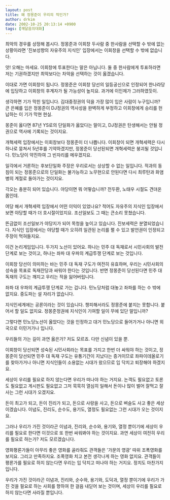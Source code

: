 ```yaml
---
layout: post
title: 왜 정몽준이 우리의 적인가?
author: drkim
date: 2002-10-25 20:13:14 +0900
tags: [깨달음의대화]
---
```

최악의 경우를 상정해 봅시다. 정몽준과 이회창 두사람 중 한사람을 선택할 수 밖에 없는 상황이라면 '진보성향의 자유주의 지식인' 입장에서는 이회창을 선택할 수 밖에 없습니다.
  

  
앗! 오해는 마세요. 이회창에 투표한다는 말은 아닙니다. 둘 중 한사람에게 투표하라면 저는 기권하겠지만 최악보다는 차악을 선택하는 것이 옳겠습니다.
  

  
이대로 가면 이회창이 됩니다. 정몽준은 이회창 당선의 일등공신으로 인정되어 한나라당에 입당하고 이회창의 후계자가 될 가능성이 높지요. 과거에 이인제가 그러하였듯이.
  

  
생각하면 기가 막힌 일입니다. 김대중정권의 덕을 가장 많이 입은 사람이 누구입니까? 큰 은혜를 입은 정몽준이 DJ정권의 역사성을 완벽하게 부정하고 이회창에게 승리를 헌납하는 이 기가 막현 현실.
  

  
몽준이 옳다면 87년 YS로의 단일화가 옳았다는 말이고, DJ정권은 탄생해서는 안될 정권으로 역사에 기록되는 것이지요.
  

  
개혁세력 입장에서는 이회창보다 정몽준이 더 나쁩니다. 이회창이 되면 개혁세력은 다시 하나로 뭉쳐서 5년후를 기약하겠지만, 정몽준이 당선된되면 개혁세력은 붕괴될 것입니다. 민노당이 약진하여 그 빈자리를 메우겠지요.
  

  
일각에서 거론하는 후보단일화 주장은 우리로서는 상상할 수 없는 일입니다. 적과의 동침이 되는 정몽준으로의 단일화는 불가능하고 노무현으로 안된다면 다시 최루탄과 화염병의 계절로 돌아가는 것이지요.
  

  
각오는 충분히 되어 있습니다. 야당이면 뭐 어떻습니까? 전두환, 노태우 시절도 견뎌온 몸인데.
  

  
여당 해서 개혁세력 입장에서 어떤 이익이 있었나요? 적어도 자유주의 지식인 입장에서 보면 야당할 때가 더 호시절이었지요. 조선일보도 그 때는 큰소리 못쳤습니다.
  

  
뜬금없이 조선일보가 야당지가 되어 목청을 높이고 있습니다. 진보세력은 분열되었습니다. 지식인 입장에서는 야당할 때가 오히려 일관된 논리를 펼 수 있고 발언권이 인정되고 주장이 먹혀들지요.
  

  
이건 논리게임입니다. 두가지 노선이 있어요. 하나는 민주 대 독재로서 시민사회의 발전단계로 보는 것이고, 하나는 좌파 대 우파의 계급투쟁 단계로 보는 것입니다.
  

  
이회창 당선이 의미하는 바는 민주 대 독재 구도가 여전히 유효하며, 우리는 시민사회의 성숙을 목표로 독재잔당과 싸워야 한다는 것입니다. 반면 정몽준이 당선된다면 민주 대 독재의 구도는 깨지고 우리는 적을 잃어버립니다.
  

  
좌파 대 우파의 계급투쟁 단계로 가는 겁니다. 민노당처럼 대놓고 좌파를 하는 수 밖에 없지요. 중도파는 설 자리가 없습니다.
  

  
지식인세계에는 공론이라는 것이 있습니다. 챙피해서라도 정몽준에 붙지는 못합니다. 붙어서 할 일도 없지요. 정몽준정권에 지식인이 기여할 일이 무에 있단 말입니까?
  

  
그렇다면 민노당노선이 옳았다는 것을 인정하고 대거 민노당으로 들어가거나 아니면 외국으로 이민거가나 입니다.
  

  
우리들의 가는 길이 과연 옳은가? 저도 모르죠. 다만 신념이 있을 뿐.
  

  
이회창이 당선되면 성숙된 시민사회라는 목표를 가지고 한번 더 싸워야 하는 것이고, 정몽준이 당선되면 민주 대 독재 구도는 유통기간이 지났다는 증거이므로 좌파이데올로기를 찾아가거나 아니면 지식인들이 소용없는 시대가 왔으므로 입 닥치고 퇴장해야 하겠지요.
  

  
세상이 우리를 필요로 하지 않는다면 우리가 떠나야 하는 거지요. 논객도 필요없고 토론도 필요없고 게시판도 필요없고 그저 묵묵히 열심히 일해서 돈이나 많이 벌어 잘먹고 잘사는 그런 시대가 오겠지요.
  

  
돈이 최고가 되고, 돈이 진리가 되고, 돈으로 사랑을 사고, 돈으로 벼슬도 사고 좋은 세상이겠습니다. 이념도, 진리도, 순수도, 용기도, 열정도 필요없는 그런 시대가 오는 것이지요.
  

  
그러나 우리가 가진 것이라곤 이념과, 진리와, 순수와, 용기와, 열정 뿐이기에 세상이 우리를 필요로 한다면 이것으로 또 한번 싸워봐야 하는 것이지요. 과연 세상이 여전히 우리를 필요로 하는가? 저도 모르겠습니다.
  

  
영화평론가들이 아무리 좋은 영화를 골라줘도 관객들은 '가문의 영광' 따위 조폭영화를 보지요. 그리고 만족하지요. 조폭영화 치고 본전 생각나게 하는 영화 없지요. 관객들이 평론가를 필요로 하지 않는다면 우리는 입 닥치고 떠나야 하는 거지요. 정치도 마찬가지입니다.
  

  
우리가 가진 것이라곤 이념과, 진리와, 순수와, 용기와, 도덕과, 열정 뿐이기에 우리가 가진 것을 필요로 하는 사회를 향하여 한 걸음 내딛어 보는 것이며, 세상이 우리를 필요로 하지 않는다면 사라질 뿐입니다.